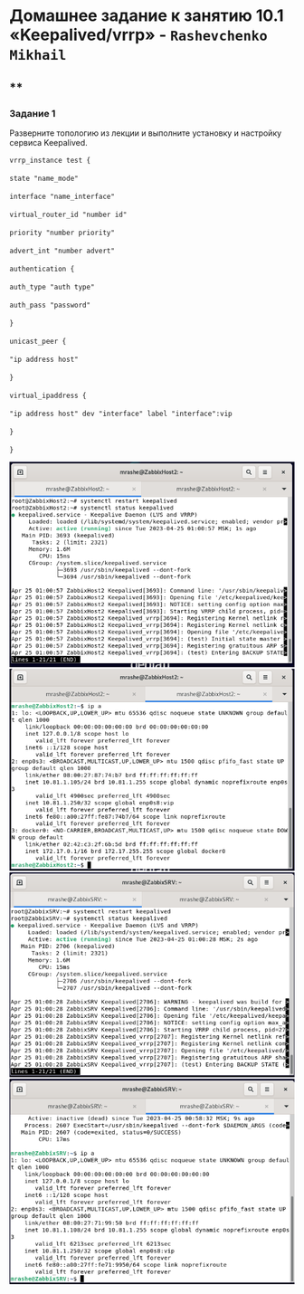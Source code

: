 # Домашнее задание к занятию 10.1 «Keepalived/vrrp» - `Rashevchenko Mikhail`
**
---

### Задание 1

Разверните топологию из лекции и выполните установку и настройку сервиса Keepalived. 

```
vrrp_instance test {

state "name_mode"

interface "name_interface"

virtual_router_id "number id"

priority "number priority"

advert_int "number advert"

authentication {

auth_type "auth type"

auth_pass "password"

}

unicast_peer {

"ip address host"

}

virtual_ipaddress {

"ip address host" dev "interface" label "interface":vip

}

}

```
![](https://github.com/mrashevchenko/gitlab-hw/blob/hw10-01/img/hw1011.PNG?raw=true)
![](https://github.com/mrashevchenko/gitlab-hw/blob/hw10-01/img/hw10113.PNG?raw=true)
![](https://github.com/mrashevchenko/gitlab-hw/blob/hw10-01/img/hw10112.PNG?raw=true)
![](https://github.com/mrashevchenko/gitlab-hw/blob/hw10-01/img/hw10114.PNG?raw=true)
